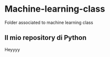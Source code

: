 # Machine-learning-class
Folder associated to machine learning class

## Il mio repository di Python

Heyyyy